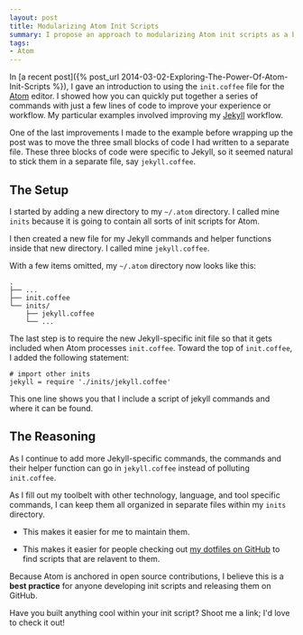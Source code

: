 ```yaml
---
layout: post
title: Modularizing Atom Init Scripts
summary: I propose an approach to modularizing Atom init scripts as a best practice
tags:
- Atom
---
```


In [a recent post]({% post_url 2014-03-02-Exploring-The-Power-Of-Atom-Init-Scripts %}),
I gave an introduction to using the `init.coffee` file for the
[Atom](https://atom.io) editor. I showed how you can quickly put together a
series of commands with just a few lines of code to improve your experience
or workflow. My particular examples involved improving my
[Jekyll](http://jekyllrb.com/) workflow.

One of the last improvements I made to the example before wrapping up the post was
to move the three small blocks of code I had written to a separate file. These
three blocks of code were specific to Jekyll, so it seemed natural to stick
them in a separate file, say `jekyll.coffee`.

<!-- more -->

## The Setup

I started by adding a new directory to my `~/.atom` directory. I called mine
`inits` because it is going to contain all sorts of init scripts for Atom.

I then created a new file for my Jekyll commands and helper functions inside
that new directory. I called mine `jekyll.coffee`.

With a few items omitted, my `~/.atom` directory now looks like this:

    .
    ├── ...
    ├── init.coffee
    └── inits/
        ├── jekyll.coffee
        └── ...

The last step is to require the new Jekyll-specific init file so that it gets
included when Atom processes `init.coffee`. Toward the top of `init.coffee`, I
added the following statement:

    # import other inits
    jekyll = require './inits/jekyll.coffee'

This one line shows you that I include a script of jekyll commands and where
it can be found.

## The Reasoning

As I continue to add more Jekyll-specific commands, the commands and their
helper function can go in `jekyll.coffee` instead of polluting `init.coffee`.

As I fill out my toolbelt with other technology, language, and tool specific
commands, I can keep them all organized in separate files within my `inits`
directory.

- This makes it easier for me to maintain them.

- This makes it easier for people checking out
[my dotfiles on GitHub](https://github.com/jbranchaud/dotfiles)
to find scripts that are relavent to them.

Because Atom is anchored in open source contributions, I believe this is a
**best practice** for anyone developing init scripts and releasing them on
GitHub.

Have you built anything cool within your init script? Shoot me a link; I'd
love to check it out!

